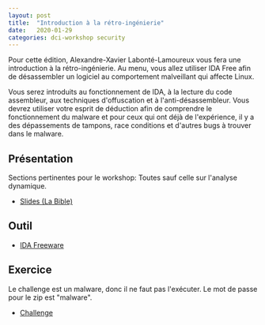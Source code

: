 ```yaml
---
layout: post
title:  "Introduction à la rétro-ingénierie"
date:   2020-01-29
categories: dci-workshop security
---
```


Pour cette édition, Alexandre-Xavier Labonté-Lamoureux vous fera une introduction à la rétro-ingénierie. Au menu, vous allez utiliser IDA Free afin de désassembler un logiciel au comportement malveillant qui affecte Linux.

Vous serez introduits au fonctionnement de IDA, à la lecture du code assembleur, aux techniques d'offuscation et à l'anti-désassembleur. Vous devrez utiliser votre esprit de déduction afin de comprendre le fonctionnement du malware et pour ceux qui ont déjà de l'expérience, il y a des dépassements de tampons, race conditions et d'autres bugs à trouver dans le malware.

## Présentation

Sections pertinentes pour le workshop: Toutes sauf celle sur l'analyse dynamique.

- [Slides (La Bible)](https://drive.google.com/open?id=106nACTbg7OIj121vzbzWTZUV2m758Ug5)

## Outil

- [IDA Freeware](https://www.hex-rays.com/products/ida/support/download_freeware/)

## Exercice

Le challenge est un malware, donc il ne faut pas l'exécuter. Le mot de passe pour le zip est "malware".

- [Challenge](https://drive.google.com/open?id=1CEo2RLKvzufmQkRCZyzHCNBp0K_-pm-z)


